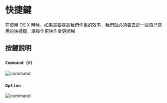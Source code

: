 # 快捷鍵

在使用 OS X 時候，如果需要提高我們作業的效率，我們就必須要去記一些自己常用的快捷鍵，讓操作更快作業更順暢

## 按鍵說明

### `Command（⌘）`

![command](http://i.imgur.com/wgfreOT.png)

### `Option`

![command](http://i.imgur.com/jA25uQM.png)
